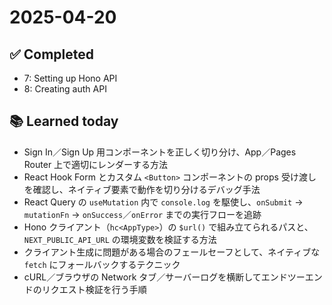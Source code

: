 # 2025-04-20

## ✅ Completed

- 7: Setting up Hono API
- 8: Creating auth API

## 📚 Learned today

- Sign In／Sign Up 用コンポーネントを正しく切り分け、App／Pages Router 上で適切にレンダーする方法
- React Hook Form とカスタム `<Button>` コンポーネントの props 受け渡しを確認し、ネイティブ要素で動作を切り分けるデバッグ手法
- React Query の `useMutation` 内で `console.log` を駆使し、`onSubmit` → `mutationFn` → `onSuccess`／`onError` までの実行フローを追跡
- Hono クライアント（`hc<AppType>`）の `$url()` で組み立てられるパスと、`NEXT_PUBLIC_API_URL` の環境変数を検証する方法
- クライアント生成に問題がある場合のフェールセーフとして、ネイティブな `fetch` にフォールバックするテクニック
- cURL／ブラウザの Network タブ／サーバーログを横断してエンドツーエンドのリクエスト検証を行う手順
